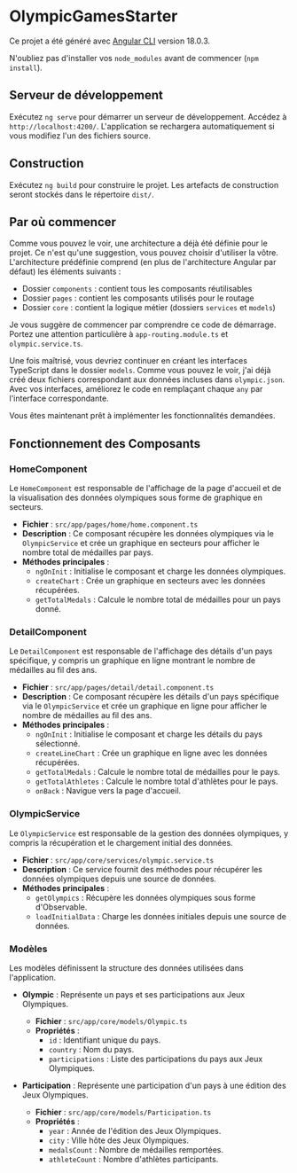 # OlympicGamesStarter

Ce projet a été généré avec [Angular CLI](https://github.com/angular/angular-cli) version 18.0.3.

N'oubliez pas d'installer vos `node_modules` avant de commencer (`npm install`).

## Serveur de développement

Exécutez `ng serve` pour démarrer un serveur de développement. Accédez à `http://localhost:4200/`. L'application se rechargera automatiquement si vous modifiez l'un des fichiers source.

## Construction

Exécutez `ng build` pour construire le projet. Les artefacts de construction seront stockés dans le répertoire `dist/`.

## Par où commencer

Comme vous pouvez le voir, une architecture a déjà été définie pour le projet. Ce n'est qu'une suggestion, vous pouvez choisir d'utiliser la vôtre. L'architecture prédéfinie comprend (en plus de l'architecture Angular par défaut) les éléments suivants :

- Dossier `components` : contient tous les composants réutilisables
- Dossier `pages` : contient les composants utilisés pour le routage
- Dossier `core` : contient la logique métier (dossiers `services` et `models`)

Je vous suggère de commencer par comprendre ce code de démarrage. Portez une attention particulière à `app-routing.module.ts` et `olympic.service.ts`.

Une fois maîtrisé, vous devriez continuer en créant les interfaces TypeScript dans le dossier `models`. Comme vous pouvez le voir, j'ai déjà créé deux fichiers correspondant aux données incluses dans `olympic.json`. Avec vos interfaces, améliorez le code en remplaçant chaque `any` par l'interface correspondante.

Vous êtes maintenant prêt à implémenter les fonctionnalités demandées.


## Fonctionnement des Composants

### HomeComponent

Le `HomeComponent` est responsable de l'affichage de la page d'accueil et de la visualisation des données olympiques sous forme de graphique en secteurs.

- **Fichier** : `src/app/pages/home/home.component.ts`
- **Description** : Ce composant récupère les données olympiques via le `OlympicService` et crée un graphique en secteurs pour afficher le nombre total de médailles par pays.
- **Méthodes principales** :
  - `ngOnInit` : Initialise le composant et charge les données olympiques.
  - `createChart` : Crée un graphique en secteurs avec les données récupérées.
  - `getTotalMedals` : Calcule le nombre total de médailles pour un pays donné.

### DetailComponent

Le `DetailComponent` est responsable de l'affichage des détails d'un pays spécifique, y compris un graphique en ligne montrant le nombre de médailles au fil des ans.

- **Fichier** : `src/app/pages/detail/detail.component.ts`
- **Description** : Ce composant récupère les détails d'un pays spécifique via le `OlympicService` et crée un graphique en ligne pour afficher le nombre de médailles au fil des ans.
- **Méthodes principales** :
  - `ngOnInit` : Initialise le composant et charge les détails du pays sélectionné.
  - `createLineChart` : Crée un graphique en ligne avec les données récupérées.
  - `getTotalMedals` : Calcule le nombre total de médailles pour le pays.
  - `getTotalAthletes` : Calcule le nombre total d'athlètes pour le pays.
  - `onBack` : Navigue vers la page d'accueil.

### OlympicService

Le `OlympicService` est responsable de la gestion des données olympiques, y compris la récupération et le chargement initial des données.

- **Fichier** : `src/app/core/services/olympic.service.ts`
- **Description** : Ce service fournit des méthodes pour récupérer les données olympiques depuis une source de données.
- **Méthodes principales** :
  - `getOlympics` : Récupère les données olympiques sous forme d'Observable.
  - `loadInitialData` : Charge les données initiales depuis une source de données.

### Modèles

Les modèles définissent la structure des données utilisées dans l'application.

- **Olympic** : Représente un pays et ses participations aux Jeux Olympiques.
  - **Fichier** : `src/app/core/models/Olympic.ts`
  - **Propriétés** :
    - `id` : Identifiant unique du pays.
    - `country` : Nom du pays.
    - `participations` : Liste des participations du pays aux Jeux Olympiques.

- **Participation** : Représente une participation d'un pays à une édition des Jeux Olympiques.
  - **Fichier** : `src/app/core/models/Participation.ts`
  - **Propriétés** :
    - `year` : Année de l'édition des Jeux Olympiques.
    - `city` : Ville hôte des Jeux Olympiques.
    - `medalsCount` : Nombre de médailles remportées.
    - `athleteCount` : Nombre d'athlètes participants.
